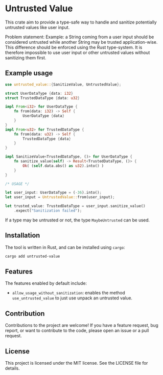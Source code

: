 # Untrusted Value
This crate aim to provide a type-safe way to handle and sanitize potentially untrusted values
like user input.

Problem statement: Example: a String coming from a user input should be considered untrusted
while another String may be trusted application-wise. This difference
should be enforced using the Rust type-system.
It is therefore impossible to use user input or other untrusted values
without sanitizing them first.

## Example usage
```rust
use untrusted_value::{SanitizeValue, UntrustedValue};

struct UserDataType {data: i32}
struct TrustedDataType {data: u32}

impl From<i32> for UserDataType {
    fn from(data: i32) -> Self {
        UserDataType {data}
    }
}
impl From<u32> for TrustedDataType {
    fn from(data: u32) -> Self {
        TrustedDataType {data}
    }
}

impl SanitizeValue<TrustedDataType, ()> for UserDataType {
    fn sanitize_value(self) -> Result<TrustedDataType, ()> {
        Ok( (self.data.abs() as u32).into() )
    }
}

/* USAGE */

let user_input: UserDataType = (-36).into();
let user_input = UntrustedValue::from(user_input);

let trusted_value: TrustedDataType = user_input.sanitize_value()
    .expect("Sanitization failed");
```

If a type may be untrusted or not, the type `MaybeUntrusted` can be used.

## Installation
The tool is written in Rust, and can be installed using `cargo`:
```bash
cargo add untrusted-value
```

## Features
The features enabled by default include:
* `allow_usage_without_sanitization`: enables the method `use_untrusted_value`
   to just use unpack an untrusted value. 

## Contribution
Contributions to the project are welcome! If you have a feature request,
bug report, or want to contribute to the code, please open an
issue or a pull request.

## License
This project is licensed under the MIT license. See the LICENSE file for details.
